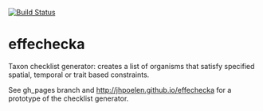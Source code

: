 [![Build Status](https://travis-ci.org/jhpoelen/effechecka.svg?branch=master)](https://travis-ci.org/jhpoelen/effechecka)

# effechecka
Taxon checklist generator: creates a list of organisms that satisfy specified spatial, temporal or trait based constraints.

See gh_pages branch and http://jhpoelen.github.io/effechecka for a prototype of the checklist generator.





